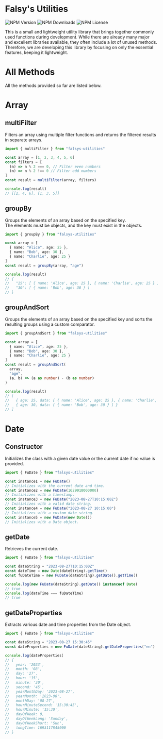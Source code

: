 # Falsy's Utilities

![NPM Version](https://img.shields.io/npm/v/falsys-utilities?color=%23F38D9B) ![NPM Downloads](https://img.shields.io/npm/dm/falsys-utilities?color=%23F4D94E) ![NPM License](https://img.shields.io/npm/l/falsys-utilities?color=%23BEA6F9)

This is a small and lightweight utility library that brings together commonly used functions during development. While there are already many major and excellent libraries available, they often include a lot of unused methods. Therefore, we are developing this library by focusing on only the essential features, keeping it lightweight.

# All Methods

All the methods provided so far are listed below.

# Array

## multiFilter

Filters an array using multiple filter functions and returns the filtered results in separate arrays.

```ts
import { multiFilter } from "falsys-utilities"

const array = [1, 2, 3, 4, 5, 6]
const filters = [
  (n) => n % 2 === 0, // Filter even numbers
  (n) => n % 2 !== 0 // Filter odd numbers
]
const result = multiFilter(array, filters)

console.log(result)
// [[2, 4, 6], [1, 3, 5]]
```

## groupBy

Groups the elements of an array based on the specified key.  
The elements must be objects, and the key must exist in the objects.

```ts
import { groupBy } from "falsys-utilities"

const array = [
  { name: "Alice", age: 25 },
  { name: "Bob", age: 30 },
  { name: "Charlie", age: 25 }
]
const result = groupBy(array, "age")

console.log(result)
// {
//   "25": [ { name: 'Alice', age: 25 }, { name: 'Charlie', age: 25 } ],
//   "30": [ { name: 'Bob', age: 30 } ]
// }
```

## groupAndSort

Groups the elements of an array based on the specified key and sorts the resulting groups using a custom comparator.

```ts
import { groupAndSort } from "falsys-utilities"

const array = [
  { name: "Alice", age: 25 },
  { name: "Bob", age: 30 },
  { name: "Charlie", age: 25 }
]
const result = groupAndSort(
  array,
  "age",
  (a, b) => (a as number) - (b as number)
)

console.log(result)
// [
//   { age: 25, data: [ { name: 'Alice', age: 25 }, { name: 'Charlie', age: 25 } ] },
//   { age: 30, data: [ { name: 'Bob', age: 30 } ] }
// ]
```

# Date

## Constructor

Initializes the class with a given date value or the current date if no value is provided.

```ts
import { FuDate } from "falsys-utilities"

const instance1 = new FuDate()
// Initializes with the current date and time.
const instance2 = new FuDate(1629918000000)
// Initializes with a timestamp.
const instance3 = new FuDate("2023-08-27T10:15:00Z")
// Initializes with a valid date string.
const instance4 = new FuDate("2023-08-27 10:15:00")
// Initializes with a custom date string.
const instance5 = new FuDate(new Date())
// Initializes with a Date object.
```

## getDate

Retrieves the current date.

```ts
import { FuDate } from "falsys-utilities"

const dateString = "2023-08-27T10:15:00Z"
const dateTime = new Date(dateString).getTime()
const fuDateTime = new FuDate(dateString).getDate().getTime()

console.log(new FuDate(dateString).getDate() instanceof Date)
// true
console.log(dateTime === fuDateTime)
// true
```

## getDateProperties

Extracts various date and time properties from the Date object.

```ts
import { FuDate } from "falsys-utilities"

const dateString = "2023-08-27 15:30:45"
const dateProperties = new FuDate(dateString).getDateProperties("en")

console.log(dateProperties)
// {
//   year: '2023',
//   month: '08',
//   day: '27',
//   hour: '15',
//   minute: '30',
//   second: '45',
//   yearMonthDay: '2023-08-27',
//   yearMonth: '2023-08',
//   monthDay: '08-27',
//   hourMinuteSecond: '15:30:45',
//   hourMinute: '15:30',
//   dayOfWeek: 0,
//   dayOfWeekLong: 'Sunday',
//   dayOfWeekShort: 'Sun',
//   longTime: 1693117845000
// }
```
